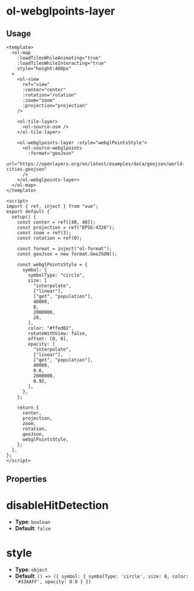 # ol-webglpoints-layer

<script setup>
import WebglPointsLayerDemo from "@demos/WebglPointsLayerDemo.vue"
</script>
<ClientOnly>
<WebglPointsLayerDemo />
</ClientOnly>

## Usage

```vue
<template>
  <ol-map
    :loadTilesWhileAnimating="true"
    :loadTilesWhileInteracting="true"
    style="height:400px"
  >
    <ol-view
      ref="view"
      :center="center"
      :rotation="rotation"
      :zoom="zoom"
      :projection="projection"
    />

    <ol-tile-layer>
      <ol-source-osm />
    </ol-tile-layer>

    <ol-webglpoints-layer :style="webglPointsStyle">
      <ol-source-webglpoints
        :format="geoJson"
        url="https://openlayers.org/en/latest/examples/data/geojson/world-cities.geojson"
      />
    </ol-webglpoints-layer>
  </ol-map>
</template>

<script>
import { ref, inject } from "vue";
export default {
  setup() {
    const center = ref([40, 40]);
    const projection = ref("EPSG:4326");
    const zoom = ref(3);
    const rotation = ref(0);

    const format = inject("ol-format");
    const geoJson = new format.GeoJSON();

    const webglPointsStyle = {
      symbol: {
        symbolType: "circle",
        size: [
          "interpolate",
          ["linear"],
          ["get", "population"],
          40000,
          8,
          2000000,
          28,
        ],
        color: "#ffed02",
        rotateWithView: false,
        offset: [0, 0],
        opacity: [
          "interpolate",
          ["linear"],
          ["get", "population"],
          40000,
          0.6,
          2000000,
          0.92,
        ],
      },
    };

    return {
      center,
      projection,
      zoom,
      rotation,
      geoJson,
      webglPointsStyle,
    };
  },
};
</script>
```

## Properties

# disableHitDetection

- **Type**: `boolean`
- **Default**: `false`

# style

- **Type**: `object`
- **Default**: `() => ({
    symbol: {
        symbolType: 'circle',
        size: 8,
        color: '#33AAFF',
        opacity: 0.9
    }
})`
